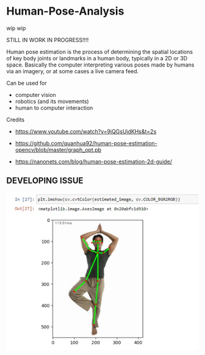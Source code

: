# Human-Pose-Analysis
wip wip

STILL IN WORK IN PROGRESS!!!!

Human pose estimation is the process of determining the spatial locations of key body joints or landmarks in a human body, typically in a 2D or 3D space. Basically the computer interpreting various poses made by humans via an imagery, or at some cases a live camera feed.

Can be used for
- computer vision
- robotics (and its movements)
- human to computer interaction

Credits
- https://www.youtube.com/watch?v=9jQGsUidKHs&t=2s
- https://github.com/quanhua92/human-pose-estimation-opencv/blob/master/graph_opt.pb

- https://nanonets.com/blog/human-pose-estimation-2d-guide/

## DEVELOPING ISSUE
![Issue 1](issue_1.jpg)
